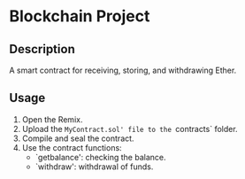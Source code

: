 # Blockchain Project

## Description
A smart contract for receiving, storing, and withdrawing Ether.

## Usage
1. Open the Remix.
2. Upload the `MyContract.sol' file to the `contracts` folder.
3. Compile and seal the contract.
4. Use the contract functions:
   - `getbalance': checking the balance.
   - `withdraw': withdrawal of funds.

